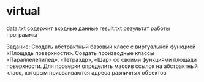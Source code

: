 # virtual
data.txt содержит входные данные 
result.txt результат работы программы

Задание:
Создать абстрактный базовый класс с виртуальной функцией «Площадь поверхности».
Создать производные классы «Параллелепипед», «Тетраэдр», «Шар» со своими функциями
площади поверхности. Для проверки определить массив ссылок на абстрактный класс, которым
присваиваются адреса различных объектов

